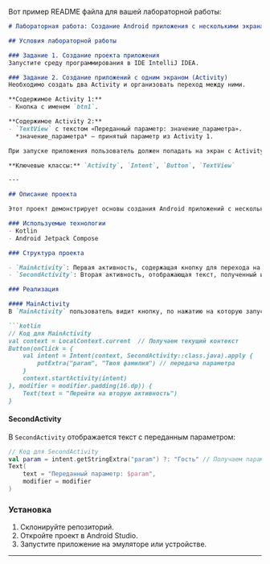 Вот пример README файла для вашей лабораторной работы:

```markdown
# Лабораторная работа: Создание Android приложения с несколькими экранами

## Условия лабораторной работы

### Задание 1. Создание проекта приложения
Запустите среду программирования в IDE IntelliJ IDEA.

### Задание 2. Создание приложений с одним экраном (Activity)
Необходимо создать два Activity и организовать переход между ними.

**Содержимое Activity 1:**
- Кнопка с именем `btn1`.

**Содержимое Activity 2:**
- `TextView` с текстом «Переданный параметр: значение_параметра».  
  *значение_параметра* – принятый параметр из Activity 1.

При запуске приложения пользователь должен попадать на экран с Activity 1. После нажатия на кнопку `btn1` необходимо осуществить переход к Activity 2 и передавать параметр из Activity 1. В качестве значения передаваемого параметра использовать свою фамилию.

**Ключевые классы:** `Activity`, `Intent`, `Button`, `TextView`

---

## Описание проекта

Этот проект демонстрирует основы создания Android приложений с несколькими экранами (Activity) и передачу данных между ними с использованием `Intent`.

### Используемые технологии
- Kotlin
- Android Jetpack Compose

### Структура проекта

- `MainActivity`: Первая активность, содержащая кнопку для перехода на вторую активность.
- `SecondActivity`: Вторая активность, отображающая текст, полученный из первой активности.

### Реализация

#### MainActivity
В `MainActivity` пользователь видит кнопку, по нажатию на которую запускается `SecondActivity`. Параметр, передаваемый в `SecondActivity`, — это фамилия пользователя.

```kotlin
// Код для MainActivity
val context = LocalContext.current  // Получаем текущий контекст
Button(onClick = {
    val intent = Intent(context, SecondActivity::class.java).apply {
        putExtra("param", "Твоя фамилия") // передача параметра
    }
    context.startActivity(intent)
}, modifier = modifier.padding(16.dp)) {
    Text(text = "Перейти на вторую активность")
}
```

#### SecondActivity
В `SecondActivity` отображается текст с переданным параметром:

```kotlin
// Код для SecondActivity
val param = intent.getStringExtra("param") ?: "Гость" // Получаем параметр
Text(
    text = "Переданный параметр: $param",
    modifier = modifier
)
```

### Установка
1. Склонируйте репозиторий.
2. Откройте проект в Android Studio.
3. Запустите приложение на эмуляторе или устройстве.
---
